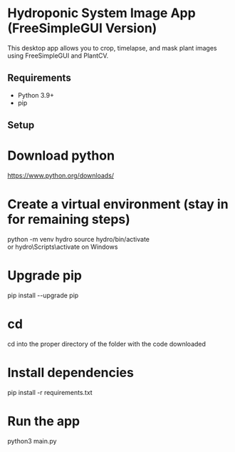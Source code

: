 # Hydroponic System Image App (FreeSimpleGUI Version)

This desktop app allows you to crop, timelapse, and mask plant images using FreeSimpleGUI and PlantCV.

## Requirements

- Python 3.9+
- pip

## Setup
# Download python
https://www.python.org/downloads/

# Create a virtual environment (stay in for remaining steps)

python -m venv hydro
source hydro/bin/activate  
or hydro\Scripts\activate on Windows

# Upgrade pip
pip install --upgrade pip

# cd
cd into the proper directory of the folder with the code downloaded

# Install dependencies
pip install -r requirements.txt

# Run the app
python3 main.py
```bash

